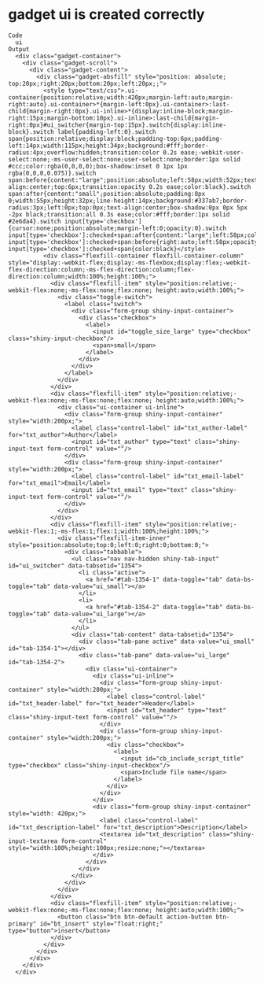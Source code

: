 # gadget ui is created correctly

    Code
      ui
    Output
      <div class="gadget-container">
        <div class="gadget-scroll">
          <div class="gadget-content">
            <div class="gadget-absfill" style="position: absolute; top:20px;right:20px;bottom:20px;left:20px;;">
              <style type="text/css">.ui-container{position:relative;width:420px;margin-left:auto;margin-right:auto}.ui-container>*{margin-left:0px}.ui-container>:last-child{margin-right:0px}.ui-inline>*{display:inline-block;margin-right:15px;margin-bottom:10px}.ui-inline>:last-child{margin-right:0px}#ui_switcher{margin-top:15px}.switch{display:inline-block}.switch label{padding-left:0}.switch span{position:relative;display:block;padding-top:6px;padding-left:14px;width:115px;height:34px;background:#fff;border-radius:4px;overflow:hidden;transition:color 0.2s ease;-webkit-user-select:none;-ms-user-select:none;user-select:none;border:1px solid #ccc;color:rgba(0,0,0,0);box-shadow:inset 0 1px 1px rgba(0,0,0,0.075)}.switch span:before{content:"large";position:absolute;left:58px;width:52px;text-align:center;top:6px;transition:opacity 0.2s ease;color:black}.switch span:after{content:"small";position:absolute;padding:8px 0;width:55px;height:32px;line-height:14px;background:#337ab7;border-radius:3px;left:0px;top:0px;text-align:center;box-shadow:0px 0px 5px -2px black;transition:all 0.3s ease;color:#fff;border:1px solid #2e6da4}.switch input[type='checkbox']{cursor:none;position:absolute;margin-left:0;opacity:0}.switch input[type='checkbox']:checked+span:after{content:"large";left:58px;color:#fff;width:55px}.switch input[type='checkbox']:checked+span:before{right:auto;left:58px;opacity:0}.switch input[type='checkbox']:checked+span{color:black}</style>
              <div class="flexfill-container flexfill-container-column" style="display:-webkit-flex;display:-ms-flexbox;display:flex;-webkit-flex-direction:column;-ms-flex-direction:column;flex-direction:column;width:100%;height:100%;">
                <div class="flexfill-item" style="position:relative;-webkit-flex:none;-ms-flex:none;flex:none; height:auto;width:100%;">
                  <div class="toggle-switch">
                    <label class="switch">
                      <div class="form-group shiny-input-container">
                        <div class="checkbox">
                          <label>
                            <input id="toggle_size_large" type="checkbox" class="shiny-input-checkbox"/>
                            <span>small</span>
                          </label>
                        </div>
                      </div>
                    </label>
                  </div>
                </div>
                <div class="flexfill-item" style="position:relative;-webkit-flex:none;-ms-flex:none;flex:none; height:auto;width:100%;">
                  <div class="ui-container ui-inline">
                    <div class="form-group shiny-input-container" style="width:200px;">
                      <label class="control-label" id="txt_author-label" for="txt_author">Author</label>
                      <input id="txt_author" type="text" class="shiny-input-text form-control" value=""/>
                    </div>
                    <div class="form-group shiny-input-container" style="width:200px;">
                      <label class="control-label" id="txt_email-label" for="txt_email">Email</label>
                      <input id="txt_email" type="text" class="shiny-input-text form-control" value=""/>
                    </div>
                  </div>
                </div>
                <div class="flexfill-item" style="position:relative;-webkit-flex:1;-ms-flex:1;flex:1;width:100%;height:100%;">
                  <div class="flexfill-item-inner" style="position:absolute;top:0;left:0;right:0;bottom:0;">
                    <div class="tabbable">
                      <ul class="nav nav-hidden shiny-tab-input" id="ui_switcher" data-tabsetid="1354">
                        <li class="active">
                          <a href="#tab-1354-1" data-toggle="tab" data-bs-toggle="tab" data-value="ui_small"></a>
                        </li>
                        <li>
                          <a href="#tab-1354-2" data-toggle="tab" data-bs-toggle="tab" data-value="ui_large"></a>
                        </li>
                      </ul>
                      <div class="tab-content" data-tabsetid="1354">
                        <div class="tab-pane active" data-value="ui_small" id="tab-1354-1"></div>
                        <div class="tab-pane" data-value="ui_large" id="tab-1354-2">
                          <div class="ui-container">
                            <div class="ui-inline">
                              <div class="form-group shiny-input-container" style="width:200px;">
                                <label class="control-label" id="txt_header-label" for="txt_header">Header</label>
                                <input id="txt_header" type="text" class="shiny-input-text form-control" value=""/>
                              </div>
                              <div class="form-group shiny-input-container" style="width:200px;">
                                <div class="checkbox">
                                  <label>
                                    <input id="cb_include_script_title" type="checkbox" class="shiny-input-checkbox"/>
                                    <span>Include file name</span>
                                  </label>
                                </div>
                              </div>
                            </div>
                            <div class="form-group shiny-input-container" style="width: 420px;">
                              <label class="control-label" id="txt_description-label" for="txt_description">Description</label>
                              <textarea id="txt_description" class="shiny-input-textarea form-control" style="width:100%;height:100px;resize:none;"></textarea>
                            </div>
                          </div>
                        </div>
                      </div>
                    </div>
                  </div>
                </div>
                <div class="flexfill-item" style="position:relative;-webkit-flex:none;-ms-flex:none;flex:none; height:auto;width:100%;">
                  <button class="btn btn-default action-button btn-primary" id="bt_insert" style="float:right;" type="button">insert</button>
                </div>
              </div>
            </div>
          </div>
        </div>
      </div>

